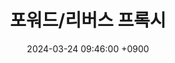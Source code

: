 ---
layout: post
title:  "포워드/리버스 프록시"
date:   2024-03-24 09:46:00 +0900
categories: 이론&nbsp;-&nbsp;웹
published: false
---
